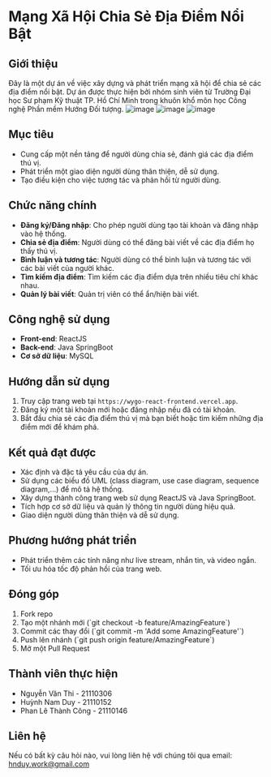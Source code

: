 # Mạng Xã Hội Chia Sẻ Địa Điểm Nổi Bật

## Giới thiệu
Đây là một dự án về việc xây dựng và phát triển mạng xã hội để chia sẻ các địa điểm nổi bật. Dự án được thực hiện bởi nhóm sinh viên từ Trường Đại học Sư phạm Kỹ thuật TP. Hồ Chí Minh trong khuôn khổ môn học Công nghệ Phần mềm Hướng Đối tượng.
![image](https://github.com/hynady/WygoProject/assets/170067065/a94d3fd0-32b2-4957-97b0-5a6f9067b613)
![image](https://github.com/hynady/WygoProject/assets/170067065/3bdf32a7-b55c-48b2-9642-682cf6a0a89d)
![image](https://github.com/hynady/WygoProject/assets/170067065/e64ada2a-f686-4d29-90f3-d96873f1c48c)
## Mục tiêu
- Cung cấp một nền tảng để người dùng chia sẻ, đánh giá các địa điểm thú vị.
- Phát triển một giao diện người dùng thân thiện, dễ sử dụng.
- Tạo điều kiện cho việc tương tác và phản hồi từ người dùng.

## Chức năng chính
- **Đăng ký/Đăng nhập**: Cho phép người dùng tạo tài khoản và đăng nhập vào hệ thống.
- **Chia sẻ địa điểm**: Người dùng có thể đăng bài viết về các địa điểm họ thấy thú vị.
- **Bình luận và tương tác**: Người dùng có thể bình luận và tương tác với các bài viết của người khác.
- **Tìm kiếm địa điểm**: Tìm kiếm các địa điểm dựa trên nhiều tiêu chí khác nhau.
- **Quản lý bài viết**: Quản trị viên có thể ẩn/hiện bài viết.

## Công nghệ sử dụng
- **Front-end**: ReactJS
- **Back-end**: Java SpringBoot
- **Cơ sở dữ liệu**: MySQL



## Hướng dẫn sử dụng
1. Truy cập trang web tại `https://wygo-react-frontend.vercel.app`.
2. Đăng ký một tài khoản mới hoặc đăng nhập nếu đã có tài khoản.
3. Bắt đầu chia sẻ các địa điểm thú vị mà bạn biết hoặc tìm kiếm những địa điểm mới để khám phá.

## Kết quả đạt được
- Xác định và đặc tả yêu cầu của dự án.
- Sử dụng các biểu đồ UML (class diagram, use case diagram, sequence diagram,...) để mô tả hệ thống.
- Xây dựng thành công trang web sử dụng ReactJS và Java SpringBoot.
- Tích hợp cơ sở dữ liệu và quản lý thông tin người dùng hiệu quả.
- Giao diện người dùng thân thiện và dễ sử dụng.

## Phương hướng phát triển
- Phát triển thêm các tính năng như live stream, nhắn tin, và video ngắn.
- Tối ưu hóa tốc độ phản hồi của trang web.

## Đóng góp
1. Fork repo
2. Tạo một nhánh mới (\`git checkout -b feature/AmazingFeature\`)
3. Commit các thay đổi (\`git commit -m 'Add some AmazingFeature'\`)
4. Push lên nhánh (\`git push origin feature/AmazingFeature\`)
5. Mở một Pull Request

## Thành viên thực hiện
- Nguyễn Văn Thi - 21110306
- Huỳnh Nam Duy - 21110152
- Phan Lê Thành Công - 21110146

## Liên hệ
Nếu có bất kỳ câu hỏi nào, vui lòng liên hệ với chúng tôi qua email: hnduy.work@gmail.com
